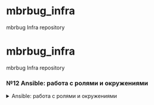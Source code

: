 # mbrbug_infra
mbrbug Infra repository

# mbrbug_infra
mbrbug Infra repository

### №12 Ansible: работа с ролями и окружениями

<details>
  <summary>Ansible: работа с ролями и окружениями</summary>

##### Роли Ansible
`ansible-galaxy init app`
##### вызов роли в плейбуке
```
roles:
- app
```
###### best-practice!!!
`ansible-playbook -i environments/prod/inventory deploy.yml`
```
[defaults]
inventory = ./environments/stage/inventory # Inventory по-умолчанию задается здесь
```
##### group_vars/[all,app,db]
переменные для групп хостов
Использование:
Для роли app в файле ansible/roles/app/defaults/main.yml:

###### defaults file for app
db_host: 127.0.0.1
env: local

##### var example
Для роли app (файл ansible/roles/app/tasks/main.yml):
Добавим такой же таск в роль db (файл
ansible/roles/db/tasks/main.yml):
```
# tasks file for app
- name: Show info about the env this host belongs to
debug:
msg: "This host is in {{ env }} environment!!!"
```

##### Работа с Community-ролями
работа с ними производится с помощью утилиты ansible-galaxy и файла requirements.yml
###### requirements.yml
```
- src: jdauphant.nginx
version: v2.21.1
```
Установка роли
`ansible-galaxy install -r environments/stage/requirements.yml`
Добавим эти переменные в stage/group_vars/app
```
nginx_sites:
default:
- listen 80
- server_name "reddit"
- location / {
proxy_pass http://127.0.0.1:80;
}
```
##### Работа с Ansible Vault
Для шифрования используется мастер-пароль (aka vault key).
Его нужно передавать команде ansible-playbook при запуске,
либо указать файл с ключом в ansible.cfg.
ansible.config
```
[defaults]
...
vault_password_file = vault.key
```
ansible/playbooks/users.yml
```
- name: Create users
hosts: all
become: true
vars_files:
- "{{ inventory_dir }}/credentials.yml"
tasks:
- name: create users
user:
name: "{{ item.key }}"
password: "{{ item.value.password|password_hash('sha512',
65534|random(seed=inventory_hostname)|string) }}"
groups: "{{ item.value.groups | default(omit) }}"
with_dict: "{{ credentials.users }}"
```
ansible/environments/prod/credentials.yml
```
credentials:
users:
admin:
password: admin123
groups: sudo
```
`ansible-vault encrypt environments/prod/credentials.yml`
`ansible-vault edit <file>`
`ansible-vault decrypt <file>`
##### Работа с trytravis
```
dist: trusty
sudo: required
language: bash
before_install:
- curl https://raw.githubusercontent.com/express42/otus-homeworks/2019-11/run.sh |
  bash

install:
- sudo pip install -r ansible/requirements.txt

script:
- packer validate -var-file=packer/variables.json.example packer/app.json

branches:
  only:
  - master
  - ansible-3

notifications:
  slack:
    rooms:
      secure: k8  .....   23bPHMhyFoJkRahm5sJQ=
```
<details>

### №11 Деплой и управление конфигурацией с Ansible

<details>
  <summary>Деплой и управление конфигурацией с Ansible</summary>

ansible/templates, файлы \*.j2
variable вида  `{{ mongo_port | default('27017') }}`

а в плейбуке
```
   vars:
    mongo_bind_ip: 0.0.0.0
```
пробный запуск `ansible-playbook reddit_app.yml --check --limit app --tags app-tag`

и ограничение действия к указанным группам хостов и/или тегам

##### handlers
```
- name: Configure hosts & deploy application
hosts: all
vars:
mongo_bind_ip: 0.0.0.0
tasks:
- name: Change mongo config file
become: true
template:
src: templates/mongod.conf.j2
dest: /etc/mongod.conf
mode: 0644
tags: db-tag
notify: restart mongod
handlers: # <-- Добавим блок handlers и задачу
- name: restart mongod
become: true
service: name=mongod state=restarted
```

###### Задание со *
К прошлому динамическому инвентори добавился внутренный адрес сервера db.
Он записывается в качестве переменной db_int_ip
```

    "app":  {
      "hosts": [
          "$app_ip"
      ],
        "vars": {
            "db_ip_int": "$db_ip_int"
        }
    },

```
```
---
- name: Configure App
  hosts: app
  become: true
  vars:
   db_host: "{{ db_ip_int }}"
```
скрипт указан в ansible.cfg в качестве inventory файла
```
inventory = ./dyn_inv.sh
```

##### Провижининг ansible в Packer
```
"provisioners": [
{
"type": "ansible",
"playbook_file": "ansible/packer_app.yml"
}
]
```
<details>

### №10 Управление конфигурацией. Основные DevOps инструменты. Знакомство с Ansible

<details>
  <summary>Управление конфигурацией. Основные DevOps инструменты. Знакомство с Ansible</summary>

##### Установка Ansible
`pip install ansible>=2.4`

##### файл inventory
``` [app] appserver ansible_host=104.199.105.96 [db] dbserver ansible_host=130.211.108.138 ``` модуль ping `ansible appserver -i ./inventory -m ping`

##### Параметры ansible.cfg
``` [defaults] inventory = ./inventory.json remote_user = appuser private_key_file = ~/.ssh/appuser host_key_checking = False retry_files_enabled = False ```

##### файл inventory.yml (YAML)
``` app:
  hosts:
    appserver:
      ansible_host: 104.199.105.96 db:
  hosts:
    dbserver:
      ansible_host: 130.211.108.138 ``` модули command, shell, ping, systemd, service, git

##### playbook /clone.ym
``` --- - name: Clone
  hosts: app
  tasks:
    - name: Clone repo
      git:
        repo: https://github.com/express42/reddit.git
        dest: /home/appuser/reddit ```

##### Задание со ⭐
Из terraform берем ip инстансов app и db из outputs и через переменную подставляем в шаблон ``` {
    "apps": {
        "hosts": [$app_ip],
    },
    "dbs": [$db_ip],
}
```
##### файл inventory.json
``` {
  "app": {
    "hosts": {
      "appserver": {
        "ansible_host": "130.211.108.138"
      }
    }
  },
  "db": {
    "hosts": {
      "dbserver": {
        "ansible_host": "104.199.105.96"
      }
    }
  }
}
```
</details>

### №9 Принципы организации инфраструктурного кода и работа над инфраструктурой в команде на примере Terraform.
<details>
  <summary>Практика IaC с использованием Terraform</summary>

##### Цели занятия
Изучение Terraform. Команды, синтаксис, конфигурационные файлы.

если ресурс уже существует, его можно импортировать в terraform
команда `terraform import google_compute_firewall.firewall_ssh default-allow-ssh`

ресурс ip-адреса
```resource "google_compute_address" "app_ip" {
name = "reddit-app-ip"
}
```
Зависимости ресурсов, явные и неявные
`depends_on`

Модули terraform (отдельная папка, файлы main, variables, outputs)
ссылка на модуль в main.tf
```
module "app" {
source = "./modules/app"
public_key_path = "${var.public_key_path}"
zone = "${var.zone}"
app_disk_image = "${var.app_disk_image}"
}
```
ссылка на выходную переменную модуля
```
output "app_external_ip" {
value = "${module.app.app_external_ip}"
}
```
параметризация модулей, input переменные
terraform/vpc/main.tf
`source_ranges = "${var.source_ranges}"`
terraform/vpc/variables.tf
```
variable source_ranges {
description = "Allowed IP addresses"
default = ["0.0.0.0/0"]
}
```
terraform/main.tf
```
module "vpc" {
source = "modules/vpc"
source_ranges = ["80.250.215.124/32"]
}
```
##### Реестр модулей HashiCorp
```
module "storage-bucket" {
  source  = "SweetOps/storage-bucket/google"
  version = "0.3.0"
  name        = "mbrbug-bucket-reddit-app"
  location    = "europe-west1"
}
```
##### Хранение стайт файла в бекенде
```
terraform {
  backend "gcs" {
    bucket  = "mbrbug-bucket-reddit-app"
    prefix  = "prod"
  }
}
```
##### if statement in terraform
 задаем переменную boolean в variables.tf модуля
 ```
 variable app_provisioner {
  description = "turn on off puma provisioner"
 }
 ```
 задаем значение переменной в main.tf root модуля
 ```
 module "app" {
   ...
   app_provisioner = true
 }
 ```
 в main.tf модуля app задаем два идентичных ресурса с разными именами и различием в проверке переменной
 ```
 count = var.app_provisioner ? 0 : 1
 ```
 или
 ```
count = var.app_provisioner ? 0 : 1
 ```
</details>

### №8 Практика IaC с использованием Terraform.
<details>
  <summary>Практика IaC с использованием Terraform</summary>

##### Цели занятия
 Изучение Terraform. Команды, синтаксис, конфигурационные файлы.
 Скачиваем Terraform, распаковываем в путь из окружения PATH
 Создаем main.tf c провайдером google и ресурсами вида:
 ```
 resource "google_compute_instance" "app" {
 name = "reddit-app"
 machine_type = "g1-small"
 zone = "europe-west1-b"
 boot_disk {
 initialize_params {
 image = "reddit-base"
 }
 }
 network_interface {
 network = "default"
 access_config {}
 }
 }
 ```
###### работа с ключами SSH
 ```
 resource "google_compute_instance" "app" {
 ...
 metadata = {
 # путь до публичного ключа
 ssh-keys = "appuser:${file("~/.ssh/appuser.pub")}"
 }
 ...
 }
 ```
###### работа с портами
 ```
 resource "google_compute_firewall" "firewall_puma" {
 name = "allow-puma-default"
 # Название сети, в которой действует правило
 network = "default"
 # Какой доступ разрешить
 allow {
 protocol = "tcp"
 ports = ["9292"]
 }
 # Каким адресам разрешаем доступ
 source_ranges = ["0.0.0.0/0"]
 # Правило применимо для инстансов с перечисленными тэгами
 target_tags = ["reddit-app"]
 }

 ```
###### работа с провиженерами
 ```
 provisioner "file" {
 source = "files/puma.service"
 destination = "/tmp/puma.service"
 }
 ```
###### работа с variables
```
variable project {
description = "Project ID"
}
variable region {
description = "Region"
# Значение по умолчанию
default = "europe-west1"
}
```
```
provider "google" {
version = "2.15.0"
project = var.project
region = var.region
}
```
##### Задание со *
Добавление ключей для нескольких пользователей через sshkeys
при добавлении ключа через веб-интерфейс ключ не виден в Terraform
##### Задание с **
Создание балансировщика и использование и использование параметра count

```
resource "google_compute_target_pool" "reddit-app-target-pool" {
  name = "reddit-app-target-pool"

  instances = google_compute_instance.app[*].self_link

  health_checks = [
    google_compute_http_health_check.reddit-http-hc.name,
  ]
}

resource "google_compute_http_health_check" "reddit-http-hc" {
  name                = "reddit-http-hc"
  timeout_sec         = 1
  check_interval_sec  = 1
  healthy_threshold   = 4
  unhealthy_threshold = 5
  port                = 9292

}

resource "google_compute_forwarding_rule" "reddit-fr" {
  name                  = "reddit-fr"
  region                = var.region
  load_balancing_scheme = "EXTERNAL"
  target                = google_compute_target_pool.reddit-app-target-pool.self_link
  port_range            = 9292
}
```
```
resource "google_compute_instance" "app" {
  count        = var.count_inst
  name         = "reddit-app${count.index + 1}"
```
</details>

### №7 Модели управления инфраструктурой Packer.
<details>
  <summary>Модели управления инфраструктурой Packer</summary>

##### Цели занятия
Изучение packer. Команды, синтаксис, конфигурационные файлы.

Скачиваем Packer `https://www.packer.io/downloads.html`

Распаковываем в папки из переменной окружения PATH.

Создаем Application Default Credentials (ADC) `gcloud auth application-default login`
Создаем Packer template вида ubuntu16.json
```
{
    "variables":
       {
            "machine_type": "f1-micro"
            ...
       },

    "builders": [
        {
            "type": "googlecompute"
            "project_id": "{{ user `project_id` }}",
            "image_name": "reddit-full-{{timestamp}}",
            "machine_type": "{{ user `machine_type` }}"
        }
    ],
    "provisioners": [
        {
            "type": "shell",
            "script": "script.sh",
            "execute_command": "sudo {{.Path}}"
        }
        ...
    ]
}
```
variables - переменные
builders - секция отвечает за создание образа
provisioners - секция отвечает за изменение образа (софт, настройки и конфигурация)

`gcloud projects list`
Проверка конфига `packer validate ubuntu16.json`
Сборка образа `packer build ubuntu16.json`

#### Самостоятельное задание
Используем пользовательские переменные:
в секции
```{
    "variables": {
            "machine_type": "f1-micro"
  }
```
или
в файле variables.json
```
{
  "project_id": "infra-123456",
  "source_image_family": "ubuntu-1604-lts"
}
```
файл указывается параметром `-var-file=variables.json`

#### Задание со *
##### "Запекаем" образ - добавляем в образ приложение, зависимости и конфиги
Используем `"source_image_family": "reddit-base"`
Для запуска puma используем systemd.unit
```
[Unit]
Description=Puma Server
After=network.target
Requires=network.target

[Service]
ExecStart=/usr/local/bin/puma -C /var/lib/gems/2.3.0/gems/puma-3.10.0/lib/puma.rb --dir /home/appuser/reddit
TimeoutSec=15
Restart=always

[Install]
WantedBy=multi-user.target
```
##### Создание VM из образа через скрипт, используя gcloud
```
#!/bin/bash
gcloud compute instances create reddit-app \
> --boot-disk-size=10GB \
> --image-family reddit-full \
> --machine-type=g1-small \
> --tags puma-server \
> --restart-on-failure
 ```
</details>

### №6 Основные сервисы Google Cloud Platform (GCP).
<details>
<summary>Основные сервисы Google Cloud Platform (GCP).</summary>

Цели занятия
Способы управления ресурсами в GCP.

#### данные для проверки

testapp_IP = 35.222.255.111
testapp_port = 9292

#### Команда для запуска автоматического создания инстанса gcloud

```gcloud compute instances create reddit-app \
--boot-disk-size=10GB \
--image-family ubuntu-1604-lts \
--image-project=ubuntu-os-cloud \
--machine-type=g1-small \
--tags puma-server \
--restart-on-failure \
--metadata startup-script='wget -qO - https://www.mongodb.org/static/pgp/server-3.2.asc | apt-key add -
echo "deb http://repo.mongodb.org/apt/ubuntu xenial/mongodb-org/3.2 multiverse" > /etc/apt/sources.list.d/mongodb-org-3.2.list
apt update
apt install -y ruby-full ruby-bundler build-essential mongodb-org
systemctl start mongod && systemctl enable mongod
cd /home/locladmn
git clone -b monolith https://github.com/express42/reddit.git
cd reddit && bundle install
puma -d'
```

##### или

```gcloud compute instances create reddit-app \
--boot-disk-size=10GB \
--image-family ubuntu-1604-lts \
--image-project=ubuntu-os-cloud \
--machine-type=g1-small \
--tags puma-server \
--restart-on-failure \
--metadata-from-file startup-script=startupscript.sh
```

##### или

```gcloud compute instances create reddit-app \
--boot-disk-size=10GB \
--image-family ubuntu-1604-lts \
--image-project=ubuntu-os-cloud \
--machine-type=g1-small \
--tags puma-server \
--restart-on-failure \
--metadata startup-script-url=gs://mbrbucket/startupscript.sh
```

#### firewall rule

`gcloud compute firewall-rules create default-puma-server --allow tcp:9292 --target-tags 'puma-server' --source-ranges 0.0.0.0/0`
</details>

### №5 Знакомство с облачной инфраструктурой и облачными сервисами.
<details>
<summary>Знакомство с облачной инфраструктурой и облачными сервисам</summary>

#### Создание виртуальных машин в GCP

Использование приватного/публичного ключей SSH, проброс ключей
ssh-keygen, ssh-agent, ssh-add

Создание vpn сервера Pritunl на bastion хосте

Самостоятельное задание:
Исследовать способ подключения к someinternalhost в одну команду:

Решение:
`ssh -t -A -i ~/.ssh/locladmn locladmn@104.198.142.243 ssh someinternalhost`

Дополнительное задание:
Предложить вариант решения для подключения из консоли при помощи команды вида ssh someinternalhost из локальной консоли
рабочего устройства, чтобы подключение выполнялось по алиасу someinternalhost

Решение:
Добавить в `~/.ssh/config`

```
Host someinternalhost
HostName 104.198.142.243
User locladmn
IdentityFIle ~/.ssh/locladmn
ForwardAgent yes
RemoteCommand ssh someinternalhost
RequestTTY force
```

#### Данные для проверки cloud-bastion:

bastion_IP = 104.198.142.243
someinternalhost_IP = 10.128.0.3
</details>
